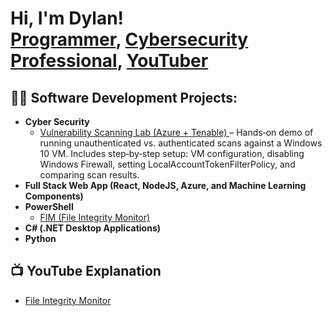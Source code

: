 <h1>Hi, I'm Dylan! <br/>
  <a href="https://github.com/Dyl257">Programmer</a>, 
  <a href="">Cybersecurity Professional</a>, 
  <a href="">YouTuber</a>
</h1>

<h2>👨‍💻 Software Development Projects:</h2>

<ul>
  <li><b>Cyber Security</b>
    <ul>
      <!-- New Vulnerability Scanning bullet -->
      <li>
        <a href="VULNERABILITY_SCANNING_LAB.md" target="_blank">
          Vulnerability Scanning Lab (Azure + Tenable)
        </a>
        – Hands‐on demo of running unauthenticated vs. authenticated scans 
        against a Windows 10 VM. Includes step‐by‐step setup:  
        VM configuration, disabling Windows Firewall, setting 
        LocalAccountTokenFilterPolicy, and comparing scan results.
      </li>
      <!-- You can keep any other cybersecurity bullets here -->
    </ul>
  </li>

  <li><b>Full Stack Web App (React, NodeJS, Azure, and Machine Learning Components)</b></li>

  <li><b>PowerShell</b>
    <ul>
      <li>
        <a href="https://github.com/Dyl257/File-Integrity-Monitor-/blob/main/README.md" target="_blank">
          FIM (File Integrity Monitor)
        </a>
      </li>
    </ul>
  </li>

  <li><b>C# (.NET Desktop Applications)</b></li>

  <li><b>Python</b></li>
</ul>

<h2>📺 YouTube Explanation</h2>

<ul>
  <li>
    <a href="https://youtu.be/Vn_L0xCZq7M?si=85hbWY88JREd2cCz" target="_blank">
      File Integrity Monitor
    </a>
  </li>
</ul>
